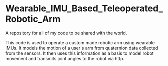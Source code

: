 # Wearable_IMU_Based_Teleoperated_Robotic_Arm
A repository for all of my code to be shared with the world.

This code is used to operate a custom made robotic arm using wearable IMUs. 
It models the motion of a user's arm from quaternion data collected from the sensors.
It then uses this information as a basis to model robot movement and transmits joint 
angles to the robot via http.
